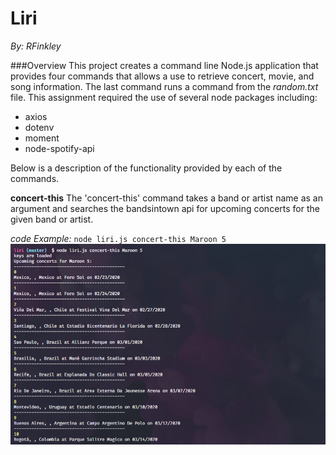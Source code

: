# Liri
*By: RFinkley*

###Overview
This project creates a command line Node.js application that provides four commands that allows a use to retrieve concert, movie, and song information. The last command runs a command from the *random.txt* file. This assignment required the use of several node packages including:
* axios
* dotenv
* moment
* node-spotify-api

Below is a description of the functionality provided by each of the commands.

__concert-this__
The 'concert-this' command takes a band or artist name as an argument and searches the bandsintown api for upcoming concerts for the given band or artist.

*code Example:* `node liri.js concert-this Maroon 5`
![concert-this screenshot](/assets/images/concert_this_result.png)



